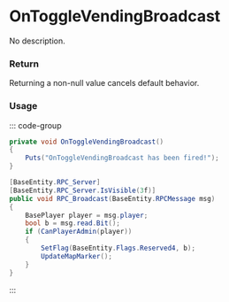 # OnToggleVendingBroadcast
<Badge type="info" text="Vending"/><Badge type="danger" text="Carbon Compatible"/><Badge type="warning" text="Oxide Compatible"/>
No description.
### Return
Returning a non-null value cancels default behavior.

### Usage
::: code-group
```csharp [Example]
private void OnToggleVendingBroadcast()
{
	Puts("OnToggleVendingBroadcast has been fired!");
}
```
```csharp [Source — Assembly-CSharp @ VendingMachine]
[BaseEntity.RPC_Server]
[BaseEntity.RPC_Server.IsVisible(3f)]
public void RPC_Broadcast(BaseEntity.RPCMessage msg)
{
	BasePlayer player = msg.player;
	bool b = msg.read.Bit();
	if (CanPlayerAdmin(player))
	{
		SetFlag(BaseEntity.Flags.Reserved4, b);
		UpdateMapMarker();
	}
}

```
:::
